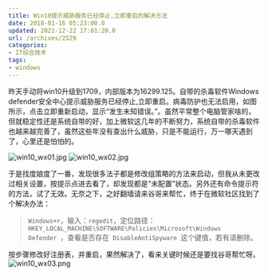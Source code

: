 ```yaml
---
title: Win10提示威胁服务已经停止,立即重启的解决方法
date: 2018-01-16 05:23:00.0
updated: 2021-12-22 17:01:20.0
url: /archives/2529
categories: 
- IT综合技术
tags: 
- windows
---
```


昨天手动将win10升级到1709，内部版本为16299.125。自带的杀毒软件Windows defender安全中心提示威胁服务已经停止,立即重启。病毒防护也无法启用，如图所示，点击立即重新启动，显示“发生未知错误。”。虽然平常整个电脑管家啥的，但就稳定性还是系统自带的好，加上微软这几年的不断努力，系统自带的杀毒软件也越来越完善了，虽然这些年没有查出什么威胁，只是不能运行，万一哪天遇到了，心里还是怕怕的。

<img title="win10_wx01.jpg" src="https://api.uu126.cn/usr/uploads/2018/01/2779409585.jpg" alt="win10_wx01.jpg">
<img title="win10_wx02.jpg" src="https://api.uu126.cn/usr/uploads/2018/01/2825320544.jpg" alt="win10_wx02.jpg">

于是找度娘度了一番，发现很多法子都是修改组策略的方法来启动，但我从未更改过相关设置，按提示点进去看了，却发现都是“未配置”状态。另外还有命令提示符的方法，试了无效。无奈之下，之好翻墙请来谷哥来帮忙，终于在微软社区找到了个解决办法：
<blockquote><code>Windows+r</code>，输入：<code>regedit</code>，定位路径：<code> HKEY_LOCAL_MACHINE\SOFTWARE\Policies\Microsoft\Windows     Defender </code>，查看是否存在<code> DisableAntiSpyware </code>这个键值，若有请删除。</blockquote>
按步骤修改好注册表，并重启，果然解决了，看来关键时候还是要找谷哥帮忙呀。

<img title="win10_wx03.png" src="https://api.uu126.cn/usr/uploads/2018/01/2986629762.png" alt="win10_wx03.png">